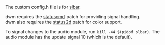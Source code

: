 The custom config.h file is for [slbar](https://github.com/Rentib/slbar).

dwm requires the [statuscmd](https://dwm.suckless.org/patches/statuscmd/) patch for providing signal handling.  
dwm also requires the [status2d](https://dwm.suckless.org/patches/status2d/) patch for color support.

To signal changes to the audio module, run `kill -44 $(pidof slbar)`. The audio module has the update signal 10 (which is the default).

